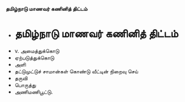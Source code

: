 **தமிழ்நாடு மாணவர் கணினித் திட்டம்**
- # தமிழ்நாடு மாணவர் கணினித் திட்டம்
- v. அமைத்துக்கொடு
- ஏற்படுத்துக்கொடு
- அளி
- தட்டுமுட்டுச் சாமான்கள் கொண்டு வீட்டின் நிறைவு செய்
- தருவி
- பொருத்து
- அணிமணிபூட்டு.

